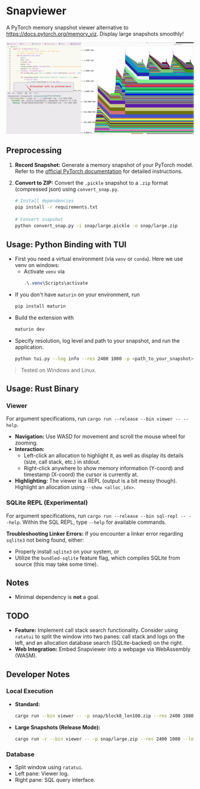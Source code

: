 # Snapviewer

A PyTorch memory snapshot viewer alternative to https://docs.pytorch.org/memory_viz. Display large snapshots smoothly! 

![alt text](snapviewer.gif)

## Preprocessing

1.  **Record Snapshot:** Generate a memory snapshot of your PyTorch model. Refer to the [official PyTorch documentation](https://www.google.com/search?q=https://pytorch.org/docs/stable/cuda.html%23memory-management) for detailed instructions.

2.  **Convert to ZIP:** Convert the `.pickle` snapshot to a `.zip` format (compressed json) using `convert_snap.py`.

    ```sh
    # Install dependencies
    pip install -r requirements.txt

    # Convert snapshot
    python convert_snap.py -i snap/large.pickle -o snap/large.zip
    ```

## Usage: Python Binding with TUI

- First you need a virtual environment (via `venv` or `conda`). Here we use venv on windows:
  - Activate `venv` via
    ```powershell
    .\.venv\Scripts\activate
    ```
- If you don't have `maturin` on your environment, run
  ```sh
  pip install maturin
  ```
- Build the extension with
  ```sh
  maturin dev
  ```
- Specify resolution, log level and path to your snapshot, and run the application.
  ```sh
  python tui.py --log info --res 2400 1000 -p <path_to_your_snapshot>
  ```

> Tested on Windows and Linux.


## Usage: Rust Binary

### Viewer

For argument specifications, run `cargo run --release --bin viewer -- --help`.

  * **Navigation:** Use WASD for movement and scroll the mouse wheel for zooming.
  * **Interaction:**
      * Left-click an allocation to highlight it, as well as display its details (size, call stack, etc.) in stdout.
      * Right-click anywhere to show memory information (Y-coord) and timestamp (X-coord) the cursor is currently at.
  * **Highlighting:** The viewer is a REPL (output is a bit messy though). Highlight an allocation using `--show <alloc_idx>`.

### SQLite REPL (Experimental)

For argument specifications, run `cargo run --release --bin sql-repl -- --help`. Within the SQL REPL, type `--help` for available commands.

**Troubleshooting Linker Errors:** If you encounter a linker error regarding `sqlite3` not being found, either:

- Properly install `sqlite3` on your system, or
- Utilize the `bundled-sqlite` feature flag, which compiles SQLite from source (this may take some time).

## Notes

  * Minimal dependency is **not** a goal.

## TODO

  * **Feature:** Implement call stack search functionality. Consider using `ratatui` to split the window into two panes: call stack and logs on the left, and an allocation database search (SQLite-backed) on the right.
  * **Web Integration:** Embed Snapviewer into a webpage via WebAssembly (WASM).

## Developer Notes

### Local Execution

  * **Standard:**
    ```sh
    cargo run --bin viewer -- -p snap/block8_len100.zip --res 2400 1080 --log-info
    ```
  * **Large Snapshots (Release Mode):**
    ```sh
    cargo run -r --bin viewer -- -p snap/large.zip --res 2400 1080 --log-info
    ```

### Database

  * Split window using `ratatui`.
  * Left pane: Viewer log.
  * Right pane: SQL query interface.
